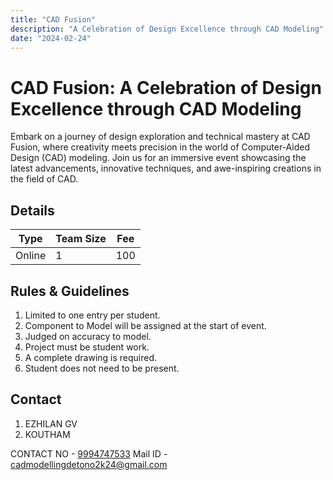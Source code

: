 ```yaml
---
title: "CAD Fusion"
description: "A Celebration of Design Excellence through CAD Modeling"
date: "2024-02-24"
---
```


# CAD Fusion: A Celebration of Design Excellence through CAD Modeling

Embark on a journey of design exploration and technical mastery at CAD Fusion, where creativity meets precision in the world of Computer-Aided Design (CAD) modeling. Join us for an immersive event showcasing the latest advancements, innovative techniques, and awe-inspiring creations in the field of CAD.

## Details

| Type   | Team Size | Fee |
| ------ | --------- | --- |
| Online | 1         | 100 |

## Rules & Guidelines

1. Limited to one entry per student.
2. Component to Model will be assigned at the start of event.
3. Judged on accuracy to model.
4. Project must be student work.
5. A complete drawing is required.
6. Student does not need to be present.

## Contact

1. EZHILAN GV
2. KOUTHAM

CONTACT NO - [9994747533](tel:+919994747533)
Mail ID - cadmodellingdetono2k24@gmail.com